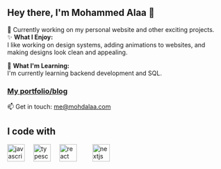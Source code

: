 ## Hey there, I'm Mohammed Alaa 👋

🔭 Currently working on my personal website and other exciting projects.  
✨ **What I Enjoy:**  
I like working on design systems, adding animations to websites, and making designs look clean and appealing.  

🌱 **What I'm Learning:**  
I'm currently learning backend development and SQL.  

### [My portfolio/blog](https://mohdalaa.com)

📫 Get in touch: [me@mohdalaa.com](mailto:me@mohdalaa.com)

 <h2 align="left">I code with</h2>   <div align="left">   <img src="https://cdn.jsdelivr.net/gh/devicons/devicon/icons/javascript/javascript-original.svg" height="40" alt="javascript logo"  />   <img width="12" />   <img src="https://cdn.jsdelivr.net/gh/devicons/devicon/icons/typescript/typescript-original.svg" height="40" alt="typescript logo"  />   <img width="12" />   <img src="https://cdn.jsdelivr.net/gh/devicons/devicon/icons/react/react-original.svg" height="40" alt="react logo"  />   <img width="12" />   
<!--   <img src="https://cdn.jsdelivr.net/gh/devicons/devicon/icons/swift/swift-original.svg" height="40" alt="swift logo"  />  -->
  <img width="12" />   <img src="https://cdn.jsdelivr.net/gh/devicons/devicon/icons/nextjs/nextjs-original.svg" height="40" alt="nextjs logo"  /> </div> 
